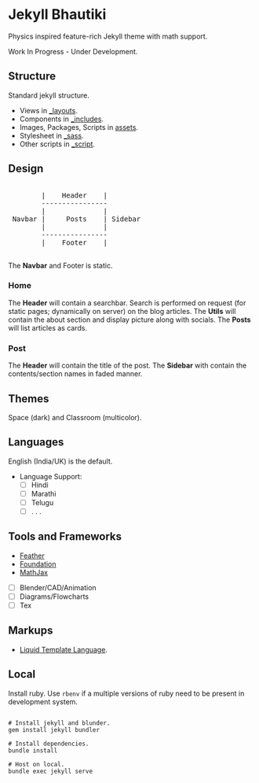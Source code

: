 # Jekyll Bhautiki

Physics inspired feature-rich Jekyll theme with math support.

Work In Progress - Under Development.

## Structure

Standard jekyll structure.

- Views in [_layouts](/_layouts/).
- Components in [_includes](/_includes/).
- Images, Packages, Scripts in [assets](/assets/).
- Stylesheet in [_sass](/_sass/).
- Other scripts in [_script](/_script/).


## Design

<pre>

        |    Header    |
        ----------------
        |              |
 Navbar |     Posts    | Sidebar
        |              |
        ----------------
        |    Footer    |

</pre>

The **Navbar** and Footer is static.

### Home

The **Header** will contain a searchbar. Search is performed on request (for static pages; dynamically on server) on the blog articles. The **Utils** will contain the about section and display picture along with socials. The **Posts** will list articles as cards.

### Post

The **Header** will contain the title of the post. The **Sidebar** with contain the contents/section names in faded manner.

## Themes

Space (dark) and Classroom (multicolor).

## Languages

English (India/UK) is the default.

- Language Support:
    - [ ] Hindi
    - [ ] Marathi
    - [ ] Telugu
    - [ ] . . . 

## Tools and Frameworks

- [Feather](https://feathericons.com/)
- [Foundation](https://get.foundation/)
- [MathJax](https://www.mathjax.org/)
- [ ] Blender/CAD/Animation
- [ ] Diagrams/Flowcharts
- [ ] Tex

## Markups

- [Liquid Template Language](https://shopify.github.io/liquid/).

## Local

Install ruby. Use `rbenv` if a multiple versions of ruby need to be present in development system.

```shell

# Install jekyll and blunder.
gem install jekyll bundler

# Install dependencies.
bundle install

# Host on local.
bundle exec jekyll serve

```
